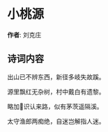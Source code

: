 # 小桃源

**作者**: 刘克庄

## 诗词内容

出山已不辨东西，新径多岐失故蹊。

源里飘红无杂树，村中戴白有遗黎。

略加𫈵识认来路，似有茅茨遥隔溪。

太守渔郎两痴绝，自迷岂解指人迷。

